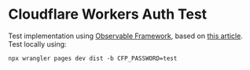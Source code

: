 # Cloudflare Workers Auth Test

Test implementation using [Observable Framework](https://observablehq.com/framework/), based on [this article](https://dev.to/charca/password-protection-for-cloudflare-pages-8ma).
Test locally using:

```
npx wrangler pages dev dist -b CFP_PASSWORD=test
```
